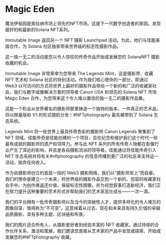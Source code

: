 # 

# Magic Eden

魔法伊甸园是索拉纳市场上领先的NFT市场。这是下一代数字创造者的家园。发现最好的和最新的Solana NFT系列。

Immutable Image 返回另一个 NFT 摄影 Launchpad 活动。为此，他们与佳能美国合作，为 Solana 社区独家带来世界级的标志性摄影作品。

这一独一无二的活动是您以令人惊叹的传奇作品开始或发展您的 SolanaNFT 摄影收藏的机会。

Immutable Image 非常荣幸为您带来 The Legends Mint，这是摄影界、收藏 NFT 艺术和 Solana 社区的特别活动。作为我们核心使命的一部分，即通过 Web3 以可访问的方式将世界上最好的摄影作品带给一个新的和广泛的收藏家社会，我们与数字成像解决方案的领导者 Canon USA 和领先的 Solana NFT 市场 Magic Eden 合作，为您带来这个令人难以置信的独一无二的摄影作品集。

这是一个机会从世界著名的摄影师那里铸造一个独特的版本，一件真正的艺术品，将以限量版和 1/1 的形式随机分发！#NFTphotography 最先被带到了 Solana 生态系统。

Legends Mint 将一些世界上最具传奇色彩的摄影师 Canon Legends 聚集到了 NFT 领域。佳能传奇是佳能创建的一个项目，旨在纪念和维护我们这个时代一些最有成就的摄影师的遗产和领导力。参与此 NFT 系列的所有传奇人物都在影像行业产生了深远的影响，并且是各自摄影流派的领导者。佳能通过将佳能传奇引入 NFT 生态系统并将有关#nftphotography 的信息传播到更广泛的社区来支持这一活动，放弃任何收入。

作为由摄影师创立的首屈一指的 Web3 摄影网络，我们以“摄影师至上”而自豪。我们的使命是建立一个未来，将世界级的摄影作品交到一个新的、包容的收藏家社会手中。为创作者返还价值，保留标志性图像，并为视觉叙事打造新经济，我们正在努力提升这种重要的艺术形式并帮助我们的艺术家茁壮成长——一次一滴。



我们的平台拥有一批传奇摄影师以及当今的突破性人才，提供多样化的令人难忘的图像目录，值得称为“不可变”。这意味着从过去、现在和未来具有持久价值的卓越品质摄影，具有多种主题、区块链和布景。



我们的图片适合所有人，从摄影爱好者到经验丰富的 NFT 收藏家。通过持续的合作伙伴关系、激活和策展，我们邀请您直接从艺术家的产品中发现或探索、开始或发展您的#NFTphotography 收藏。

